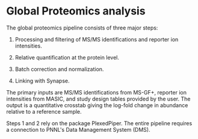 # Global Proteomics analysis

The global proteomics pipeline consists of three major steps:

1. Processing and filtering of MS/MS identifications and reporter ion intensities.

2. Relative quantification at the protein level.

3. Batch correction and normalization.

4. Linking with Synapse.

The primary inputs are MS/MS identifications from MS-GF+, reporter ion intensities from MASIC, and study design tables provided by the user. The output is a quantitative crosstab giving the log-fold change in abundance relative to a reference sample. 

Steps 1 and 2 rely on the package PlexedPiper. The entire pipeline requires a connection to PNNL's Data Management System (DMS).
